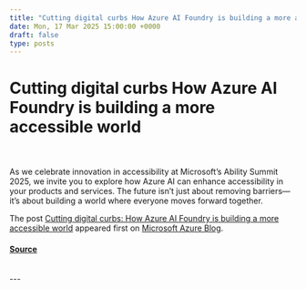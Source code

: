 ```yaml
---
title: "Cutting digital curbs How Azure AI Foundry is building a more accessible world"
date: Mon, 17 Mar 2025 15:00:00 +0000
draft: false
type: posts
---
```

# Cutting digital curbs How Azure AI Foundry is building a more accessible world

<br/>

<br/>
As we celebrate innovation in accessibility at Microsoft’s Ability Summit 2025, we invite you to explore how Azure AI can enhance accessibility in your products and services. The future isn’t just about removing barriers—it’s about building a world where everyone moves forward together.

The post [Cutting digital curbs: How Azure AI Foundry is building a more accessible world](https://azure.microsoft.com/en-us/blog/cutting-digital-curbs-how-azure-ai-foundry-is-building-a-more-accessible-world/) appeared first on [Microsoft Azure Blog](https://azure.microsoft.com/en-us/blog).

#### [Source](https://azure.microsoft.com/en-us/blog/cutting-digital-curbs-how-azure-ai-foundry-is-building-a-more-accessible-world/)

<br/>
---
